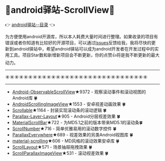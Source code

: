 # :running:android驿站-ScrollView:running:
:point_right: [android驿站--目录](https://github.com/enChenging/android_posthouse) :point_left: 

为方便使用android开源库，所以本人耗费大量时间进行整理。如果收录的项目有错误或者你知道有比较好的开源项目，可以通过[Issues](https://github.com/enChenging/android_posthouse/issues)反馈给我，我将尽快的更新到android驿站中，希望android驿站可以成为android开发者在开发过程中的实用工具。项目Star数和新增新项目会不断更新，你的点赞:+1:将是我不断更新的最大动力。


<HR style="FILTER: progid:DXImageTransform.Microsoft.Shadow(color:#987cb9,direction:145,strength:15)" width="100%" color=#987cb9 SIZE=1>

:sunny::sunny::sunny::sunny::sunny::sunny::sunny::sunny::sunny::sunny::sunny::sunny::sunny::sunny::sunny::sunny::sunny::sunny::sunny::sunny::sunny::sunny::sunny::sunny::sunny::sunny::sunny::sunny::sunny::sunny::sunny:
<HR style="FILTER: progid:DXImageTransform.Microsoft.Shadow(color:#987cb9,direction:145,strength:15)" width="100%" color=#987cb9 SIZE=1>



- [Android-ObservableScrollView](https://github.com/ksoichiro/Android-ObservableScrollView)★9372 - 观察滚动事件和滚动视图的Android库 :four_leaf_clover:
- [AndroidScrollingImageView](https://github.com/Q42/AndroidScrollingImageView)★1553 - 安卓视差动画效果 :four_leaf_clover:
- [Scrollable](https://github.com/noties/Scrollable)★1164 - 封装实现滚动条的滚动逻辑 :four_leaf_clover:
- [Parallax-Layer-Layout](https://github.com/SchibstedSpain/Parallax-Layer-Layout)★905 - Android分层视差效果 :four_leaf_clover:
- [MaterialScrollBar](https://github.com/turing-tech/MaterialScrollBar)★722 - 为MD5.1之前的版本带来MD5.1的滚动条:four_leaf_clover:
- [ScrollNumber](https://github.com/a-voyager/ScrollNumber)★716 - 简单优雅易用的滚动数字控件 :four_leaf_clover:
- [ParallaxEverywhere](https://github.com/Narfss/ParallaxEverywhere)★689 - 视差效果的另类Android视图库 :four_leaf_clover:
- [material-scrolling](https://github.com/satorufujiwara/material-scrolling)★606 - MD风格的滚动效果安卓库 :four_leaf_clover:
- [ScrollLayout](https://github.com/yingLanNull/ScrollLayout)★571 - 场景抽屉拖拽效果 :four_leaf_clover:
- [ScrollParallaxImageView](https://github.com/gjiazhe/ScrollParallaxImageView)★531 - 滚动视差效果 :four_leaf_clover:



